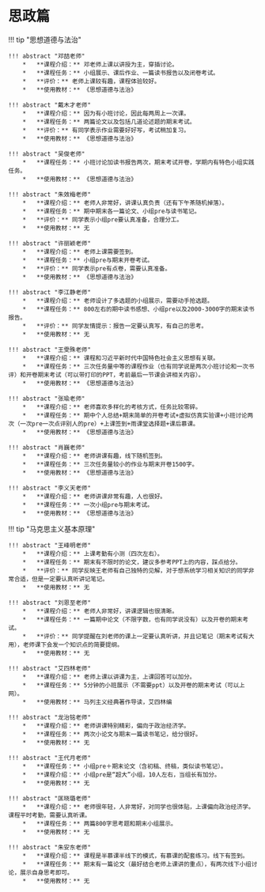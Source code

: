 # 思政篇

!!! tip "思想道德与法治"

    !!! abstract "邓喆老师"
        *   **课程介绍：** 邓老师上课以讲授为主，穿插讨论。
        *   **课程任务：** 小组展示、课后作业、一篇读书报告以及闭卷考试。
        *   **评价：** 老师上课较有趣，课程体验较好。
        *   **使用教材：** 《思想道德与法治》

    !!! abstract "戴木才老师"
        *   **课程介绍：** 因为有小班讨论，因此每两周上一次课。
        *   **课程任务：** 两篇论文以及包括几道论述题的期末考试。
        *   **评价：** 有同学表示作业需要好好写，考试稍加复习。
        *   **使用教材：** 《思想道德与法治》

    !!! abstract "吴俊老师"
        *   **课程任务：** 小班讨论加读书报告两次，期末考试开卷，学期内有特色小组实践任务。
        *   **使用教材：** 《思想道德与法治》

    !!! abstract "朱效梅老师"
        *   **课程介绍：** 老师人非常好，讲课认真负责（还有下午茶随机掉落）。
        *   **课程任务：** 期中期末各一篇论文、小组pre与读书笔记。
        *   **评价：** 同学表示小组pre要认真准备，合理分工。
        *   **使用教材：** 无

    !!! abstract "许丽颖老师"
        *   **课程介绍：** 老师上课需要签到。
        *   **课程任务：** 小组pre与期末开卷考试。
        *   **评价：** 同学表示pre有点卷，需要认真准备。
        *   **使用教材：** 《思想道德与法治》

    !!! abstract "李江静老师"
        *   **课程介绍：** 老师设计了多选题的小组展示，需要动手抢选题。
        *   **课程任务：** 800左右的期中读书感想、小组pre以及2000-3000字的期末读书报告。
        *   **评价：** 同学友情提示：报告一定要认真写，有自己的思考。
        *   **使用教材：** 无

    !!! abstract "王雯殊老师"
        *   **课程介绍：** 课程和习近平新时代中国特色社会主义思想有关联。
        *   **课程任务：** 三次任务量中等的课程作业（也有同学说是两次小班讨论和一次书评）和开卷期末考试（可以带打印的PPT，考前最后一节课会讲相关内容）。
        *   **使用教材：** 《思想道德与法治》

    !!! abstract "张瑜老师"
        *   **课程介绍：** 老师喜欢多样化的考核方式，任务比较零碎。
        *   **课程任务：** 期中个人总结+期末简单的开卷考试+虚拟仿真实验课+小班讨论两次（一次pre一次点评别人的pre）+上课签到+雨课堂选择题+课后慕课。
        *   **使用教材：** 《思想道德与法治》

    !!! abstract "肖巍老师"
        *   **课程介绍：** 老师讲课有趣，线下随机签到。
        *   **课程任务：** 三次任务量较小的作业与期末开卷1500字。
        *   **使用教材：** 《思想道德与法治》

    !!! abstract "李义天老师"
        *   **课程介绍：** 老师讲课非常有趣，人也很好。
        *   **课程任务：** 一次小组pre与期末考试。
        *   **使用教材：** 《思想道德与法治》

!!! tip "马克思主义基本原理"

    !!! abstract "王峰明老师"
        *   **课程介绍：** 上课考勤有小测（四次左右）。
        *   **课程任务：** 期末有不限时的论文，建议多参考PPT上的内容，踩点给分。
        *   **评价：** 同学反映王老师有自己独特的见解，对于想系统学习相关知识的同学非常合适，但是一定要认真听讲记笔记。
        *   **使用教材：** 无

    !!! abstract "刘恩至老师"
        *   **课程介绍：** 老师人非常好，讲课逻辑也很清晰。
        *   **课程任务：** 一篇期中论文（不限字数，也有同学说没有）以及开卷的期末考试。
        *   **评价：** 同学提醒在刘老师的课上一定要认真听讲，并且记笔记（期末考试有大用），老师课下会发一个知识点的简要提纲。
        *   **使用教材：** 无

    !!! abstract "艾四林老师"
        *   **课程介绍：** 老师上课以讲课为主，上课回答可以加分。
        *   **课程任务：** 5分钟的小班展示（不需要ppt）以及开卷的期末考试（可以上网）。
        *   **使用教材：** 马列主义经典著作导读，艾四林编

    !!! abstract "龙治铭老师"
        *   **课程介绍：** 老师讲课特别精彩，偏向于政治经济学。
        *   **课程任务：** 两次小论文与期末一篇读书笔记，给分很好。
        *   **使用教材：** 无

    !!! abstract "王代月老师"
        *   **课程任务：** 小组pre＋期末论文（含初稿、终稿，类似读书笔记）。
        *   **课程介绍：** 小组pre是“超大”小组，10人左右，当组长有加分。
        *   **使用教材：** 无

    !!! abstract "匡晓璐老师"
        *   **课程介绍：** 老师很年轻，人非常好，对同学也很体贴，上课偏向政治经济学。课程平时考勤，需要认真听课。
        *   **课程任务：** 两篇800字思考题和期末小组展示。
        *   **使用教材：** 无

    !!! abstract "朱安东老师"
        *   **课程介绍：** 课程是半慕课半线下的模式，有慕课的配套练习。线下有签到。
        *   **课程任务：** 期末有一篇论文（最好结合老师上课讲的重点），有两次线下小组讨论，展示自身思考即可。
        *   **使用教材：** 无
